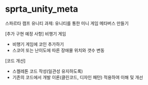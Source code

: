 # sprta_unity_meta
 스파르타 캠프 유니티 과제: 유니티를 통한 미니 게임 메타버스 만들기

[추가 구현 예정 사항]
비행기 게임
- 비행기 게임에 코인 추가하기
- 스코어 또는 난이도에 따른 장애물 위치와 갯수 변동

[코드 개선]
- 스켈레톤 코드 작성(일관성 유지하도록)
- 기존의 코드에서 개발 이론(클린코드, 디자인 패턴) 적용하여 이해 및 개선
